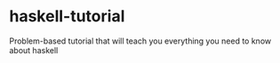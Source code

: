 # haskell-tutorial
Problem-based tutorial that will teach you everything you need to know about haskell
